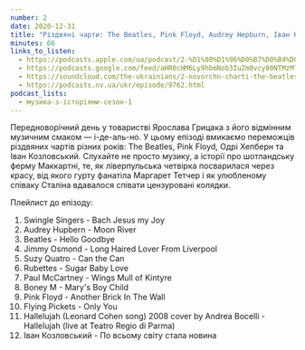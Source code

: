 ```yaml
---
number: 2
date: 2020-12-31
title: "Різдвяні чарти: The Beatles, Pink Floyd, Audrey Hepburn, Іван Козловський"
minutes: 66
links_to_listen:
  - https://podcasts.apple.com/ua/podcast/2-%D1%80%D1%96%D0%B7%D0%B4%D0%B2%D1%8F%D0%BD%D1%96-%D1%87%D0%B0%D1%80%D1%82%D0%B8-the-beatles-pink-floyd-audrey/id1546083745?i=1000503945146
  - https://podcasts.google.com/feed/aHR0cHM6Ly9hbmNob3IuZm0vcy80NTMzMTgxMC9wb2RjYXN0L3Jzcw/episode/OWMxNDkxMDYtYmQ5NS00OTRhLTkxYjUtYTMyODVjNTFiNzg2
  - https://soundcloud.com/the-ukrainians/2-novorchn-charti-the-beatles-pink-floyd-audrey-hepburn-van-kozlovskiy?in=the-ukrainians/sets/muzykazist
  - https://podcasts.nv.ua/ukr/episode/9762.html
podcast_lists:
  - музика-з-історіями-сезон-1
---
```


Передноворічний день у товаристві Ярослава Грицака з його відмінним музичним
смаком — і-де-аль-но. У цьому епізоді вмикаємо переможців різдвяних чартів
різних років: The Beatles, Pink Floyd, Одрі Хепберн та Іван Козловський.
Слухайте не просто музику, а історії про шотландську ферму Маккартні, те, як
ліверпульська четвірка посварилася через красу, від якого гурту фанатіла
Маргарет Тетчер і як улюбленому співаку Сталіна вдавалося співати цензуровані
колядки.

Плейлист до епізоду:

1. Swingle Singers - Bach Jesus my Joy
2. Audrey Hupbern - Moon River
3. Beatles - Hello Goodbye
4. Jimmy Osmond - Long Haired Lover From Liverpool
5. Suzy Quatro - Can the Can
6. Rubettes - Sugar Baby Love
7. Paul McCartney - Wings Mull of Kintyre
8. Boney M - Mary's Boy Child
9. Pink Floyd - Another Brick In The Wall
10. Flying Pickets - Only You
11. Hallelujah (Leonard Cohen song) 2008 cover by Andrea Bocelli - Hallelujah (live at Teatro Regio di Parma)
12. Іван Козловський - По всьому світу стала новина
